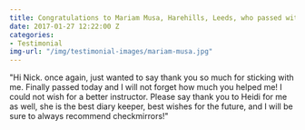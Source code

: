 ```yaml
---
title: Congratulations to Mariam Musa, Harehills, Leeds, who passed with Nick.
date: 2017-01-27 12:22:00 Z
categories:
- Testimonial
img-url: "/img/testimonial-images/mariam-musa.jpg"
---
```


"Hi Nick. once again, just wanted to say thank you so much for sticking with me. Finally passed today and I will not forget how much you helped me! I could not wish for a better instructor. Please say thank you to Heidi for me as well, she is the best diary keeper, best wishes for the future, and I will be sure to always recommend checkmirrors!"
